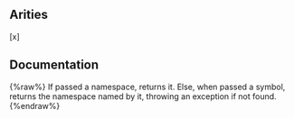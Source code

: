 ## Arities
[x]

## Documentation
{%raw%}
If passed a namespace, returns it. Else, when passed a symbol,
  returns the namespace named by it, throwing an exception if not
  found.
{%endraw%}
